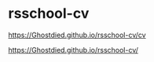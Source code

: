 # rsschool-cv

https://Ghostdied.github.io/rsschool-cv/cv

https://Ghostdied.github.io/rsschool-cv/
